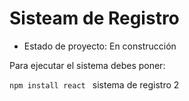 <h1> Sisteam de Registro</h1>

- Estado de proyecto: En construcción

Para ejecutar el sistema debes poner:

`npm install react `
sistema de registro 2
